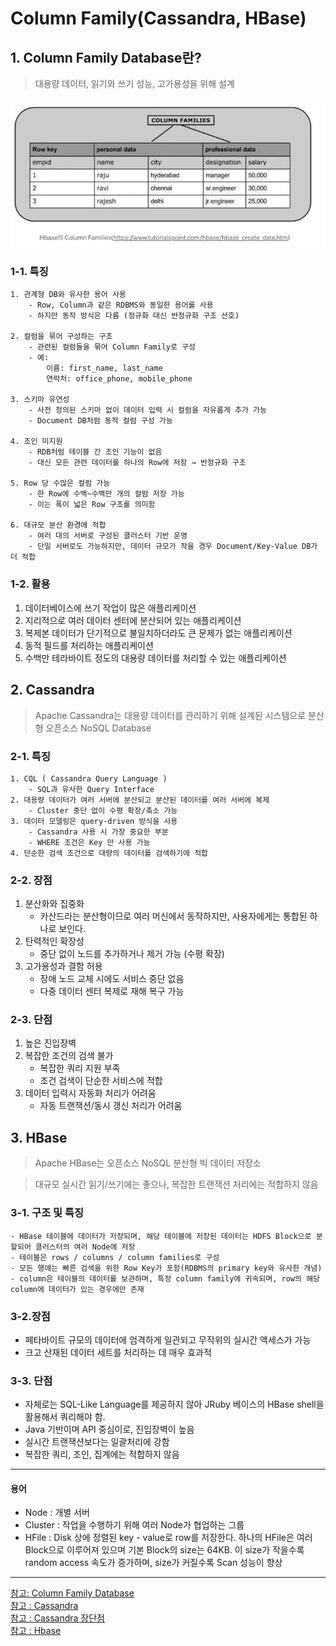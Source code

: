 # Column Family(Cassandra, HBase)

## 1. Column Family Database란?
> 대용량 데이터, 읽기와 쓰기 성능, 고가용성을 위해 설계

![img.png](../images/Column_exa1.png)

### 1-1. 특징

    1. 관계형 DB와 유사한 용어 사용
        - Row, Column과 같은 RDBMS와 동일한 용어를 사용
        - 하지만 동작 방식은 다름 (정규화 대신 반정규화 구조 선호)
    
    2. 컬럼을 묶어 구성하는 구조
        - 관련된 컬럼들을 묶어 Column Family로 구성
        - 예:
            이름: first_name, last_name
            연락처: office_phone, mobile_phone
    
    3. 스키마 유연성
        - 사전 정의된 스키마 없이 데이터 입력 시 컬럼을 자유롭게 추가 가능
        - Document DB처럼 동적 컬럼 구성 가능

    4. 조인 미지원
        - RDB처럼 테이블 간 조인 기능이 없음
        - 대신 모든 관련 데이터를 하나의 Row에 저장 → 반정규화 구조

    5. Row 당 수많은 컬럼 가능
        - 한 Row에 수백~수백만 개의 컬럼 저장 가능
        - 이는 폭이 넓은 Row 구조를 의미함

    6. 대규모 분산 환경에 적합
        - 여러 대의 서버로 구성된 클러스터 기반 운영
        - 단일 서버로도 가능하지만, 데이터 규모가 작을 경우 Document/Key-Value DB가 더 적합

### 1-2. 활용

1. 데이터베이스에 쓰기 작업이 많은 애플리케이션
2. 지리적으로 여러 데이터 센터에 분산되어 있는 애플리케이션
3. 복제본 데이터가 단기적으로 불일치하더라도 큰 문제가 없는 애플리케이션
4. 동적 필드를 처리하는 애플리케이션
5. 수백만 테라바이트 정도의 대용량 데이터를 처리할 수 있는 애플리케이션

## 2. Cassandra
> Apache Cassandra는 대용량 데이터를 관리하기 위해 설계된 시스템으로 분산형 오픈소스 NoSQL Database

### 2-1. 특징
    1. CQL ( Cassandra Query Language )
        - SQL과 유사한 Query Interface
    2. 대용량 데이터가 여러 서버에 분산되고 분산된 데이터를 여러 서버에 복제
        - Cluster 중단 없이 수평 확장/축소 가능    
    3. 데이터 모델링은 query-driven 방식을 사용
        - Cassandra 사용 시 가장 중요한 부분
        - WHERE 조건은 Key 만 사용 가능
    4. 단순한 검색 조건으로 대량의 데이터를 검색하기에 적합

### 2-2. 장점

1. 분산화와 집중화
   - 카산드라는 분산형이므로 여러 머신에서 동작하지만, 사용자에게는 통합된 하나로 보인다. 
2. 탄력적인 확장성
   - 중단 없이 노드를 추가하거나 제거 가능 (수평 확장)
3. 고가용성과 결함 허용
   - 장애 노드 교체 시에도 서비스 중단 없음
   - 다중 데이터 센터 복제로 재해 복구 가능

### 2-3. 단점

1. 높은 진입장벽
2. 복잡한 조건의 검색 불가
   - 복잡한 쿼리 지원 부족
   - 조건 검색이 단순한 서비스에 적합
3. 데이터 입력시 자동화 처리가 어려움
   - 자동 트랜잭션/동시 갱신 처리가 어려움


## 3. HBase
> Apache HBase는 오픈소스 NoSQL 분산형 빅 데이터 저장소

> 대규모 실시간 읽기/쓰기에는 좋으나, 복잡한 트랜잭션 처리에는 적합하지 않음

### 3-1. 구조 및 특징
    - HBase 테이블에 데이터가 저장되며, 해당 테이블에 저장된 데이터는 HDFS Block으로 분할되어 클러스터의 여러 Node에 저장
    - 테이블은 rows / columns / column families로 구성
    - 모든 행에는 빠른 검색을 위한 Row Key가 포함(RDBMS의 primary key와 유사한 개념)
    - column은 테이블의 데이터를 보관하며, 특정 column family에 귀속되며, row의 해당 column에 데이터가 있는 경우에만 존재

### 3-2.장점

- 페타바이트 규모의 데이터에 엄격하게 일관되고 무작위의 실시간 액세스가 가능
- 크고 산재된 데이터 세트를 처리하는 데 매우 효과적

### 3-3. 단점
- 자체로는 SQL-Like Language를 제공하지 않아 JRuby 베이스의 HBase shell을 활용해서 쿼리해야 함.
- Java 기반이며 API 중심이로, 진입장벽이 높음
- 실시간 트랜잭션보다는 일괄처리에 강함
- 복잡한 쿼리, 조인, 집계에는 적합하지 않음

---
#### 용어

- Node : 개별 서버 
- Cluster : 작업을 수행하기 위해 여러 Node가 협업하는 그룹
- HFile : Disk 상에 정렬된 key - value로 row를 저장한다. 하나의 HFile은 여러 Block으로 이루어져 있으며 기본 Block의 size는 64KB. 이 size가 작을수록 random access 속도가 증가하며, size가 커질수록 Scan 성능이 향상

---
[참고: Column Family Database](https://jaemunbro.medium.com/nosql-%EB%8D%B0%EC%9D%B4%ED%84%B0%EB%B2%A0%EC%9D%B4%EC%8A%A4-%ED%8A%B9%EC%84%B1-%EB%B9%84%EA%B5%90-c9abe1b2838c)  
[참고 : Cassandra](https://coding-today.tistory.com/98)  
[참고 : Cassandra 장단점](https://goyunji.tistory.com/95)  
[참고 : Hbase](https://newstellar.tistory.com/5)